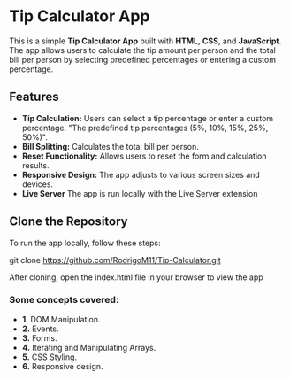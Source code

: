 # Tip Calculator App

This is a simple **Tip Calculator App** built with **HTML**, **CSS**, and **JavaScript**. The app allows users to calculate the tip amount per person and the total bill per person by selecting predefined percentages or entering a custom percentage.

## Features

- **Tip Calculation:** Users can select a tip percentage or enter a custom percentage.
                       "The predefined tip percentages (5%, 10%, 15%, 25%, 50%)".
- **Bill Splitting:** Calculates the total bill per person.
- **Reset Functionality:** Allows users to reset the form and calculation results.
- **Responsive Design:** The app adjusts to various screen sizes and devices.
- **Live Server** The app is run locally with the Live Server extension

## Clone the Repository

To run the app locally, follow these steps:

git clone https://github.com/RodrigoM11/Tip-Calculator.git

After cloning, open the index.html file in your browser to view the app

### Some concepts covered:

- **1.** DOM Manipulation.
- **2.** Events.
- **3.** Forms.
- **4.** Iterating and Manipulating Arrays.
- **5.** CSS Styling.
- **6.** Responsive design.